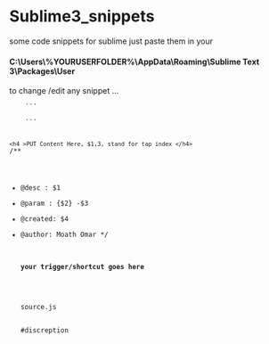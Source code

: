 # Sublime3_snippets
some code snippets for sublime 
just paste them in your <br />
<h4> C:\Users\%YOURUSERFOLDER%\AppData\Roaming\Sublime Text 3\Packages\User </h4>
to change /edit any snippet ... 
<code>
<snippet>
    ```
    <content>
    ```
    
   `` <h4 >PUT Content Here, $1,3, stand for tap index </h4> ``
/**
* @desc : $1
*	@param : {$2} -$3
*	@created: $4 
*	@author: Moath Omar
*/
    </content>
    <!-- Optional: Tab trigger to activate the snippet -->
    <tabTrigger><h4>your trigger/shortcut goes here</h4></tabTrigger>
    <!-- Optional: Scope the tab trigger will be active in -->
    <scope>source.js</scope>
    <!-- Optional: Description to show in the menu -->
    <description>#discreption</description>
</snippet>
</code>
